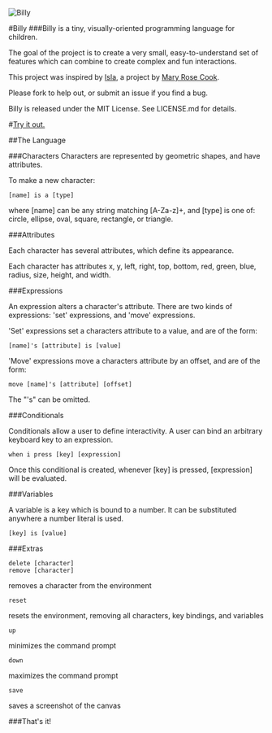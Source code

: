 ![Billy](https://raw.github.com/simonlast/billy/master/screenshot.png)

#Billy
###Billy is a tiny, visually-oriented programming language for children.

The goal of the project is to create a very small, easy-to-understand set of features which can combine to create complex and fun interactions. 

This project was inspired by [Isla](http://github.com/maryrosecook/isla), a project by [Mary Rose Cook](http://github.com/maryrosecook).

Please fork to help out, or submit an issue if you find a bug.

Billy is released under the MIT License. See LICENSE.md for details.

#[Try it out.](http://billylang.jit.su)

##The Language

###Characters
Characters are represented by geometric shapes, and have attributes.

To make a new character:

	[name] is a [type]

where [name] can be any string matching [A-Za-z]+, and [type] is one of: circle, ellipse, oval, square, rectangle, or triangle.

###Attributes

Each character has several attributes, which define its appearance.

Each character has attributes x, y, left, right, top, bottom, red, green, blue, radius, size, height, and width.

###Expressions

An expression alters a character's attribute. There are two kinds of expressions: 'set' expressions, and 'move' expressions.

'Set' expressions set a characters attribute to a value, and are of the form:

	[name]'s [attribute] is [value]

'Move' expressions move a characters attribute by an offset, and are of the form:

	move [name]'s [attribute] [offset]

The "'s" can be omitted.
	
###Conditionals

Conditionals allow a user to define interactivity. A user can bind an arbitrary keyboard key to an expression. 

	when i press [key] [expression]

Once this conditional is created, whenever [key] is pressed, [expression] will be evaluated.

###Variables

A variable is a key which is bound to a number. It can be substituted anywhere a number literal is used.

	[key] is [value]

###Extras

	delete [character]
	remove [character]

removes a character from the environment

	reset
	
resets the environment, removing all characters, key bindings, and variables

	up
	
minimizes the command prompt

	down
	
maximizes the command prompt

	save
	
saves a screenshot of the canvas

###That's it!